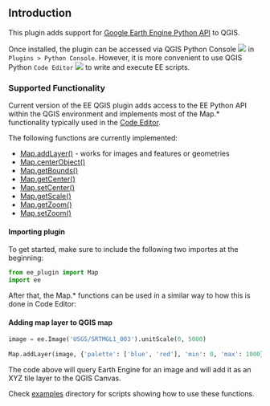 ## Introduction

This plugin adds support for [Google Earth Engine Python API](https://github.com/google/earthengine-api/tree/master/python) to QGIS.

Once installed, the plugin can be accessed via QGIS Python Console ![](https://docs.qgis.org/3.4/en/_images/iconRunConsole.png) in `Plugins > Python Console`. However, it is more convenient to use QGIS Python `Code Editor`  ![](https://docs.qgis.org/3.4/en/_images/iconShowEditorConsole.png) to write and execute EE scripts.

### Supported Functionality

Current version of the EE QGIS plugin adds access to the EE Python API within the QGIS environment and implements most of the Map.* functionality typically used in the [Code Editor](https://developers.google.com/earth-engine/playground).

The following functions are currently implemented:

* [Map.addLayer()](https://developers.google.com/earth-engine/api_docs#map.addlayer) - works for images and features or geometries
* [Map.centerObject()](https://developers.google.com/earth-engine/api_docs#map.centetrobject)
* [Map.getBounds()](https://developers.google.com/earth-engine/api_docs#map.getbounds)
* [Map.getCenter()](https://developers.google.com/earth-engine/api_docs#map.getcenter)
* [Map.setCenter()](https://developers.google.com/earth-engine/api_docs#map.setcenter)
* [Map.getScale()](https://developers.google.com/earth-engine/api_docs#map.getscale)
* [Map.getZoom()](https://developers.google.com/earth-engine/api_docs#map.getzoom)
* [Map.setZoom()](https://developers.google.com/earth-engine/api_docs#map.setzoom)

#### Importing plugin

To get started, make sure to include the following two importes at the beginning:

```python
from ee_plugin import Map
import ee
```

After that, the Map.* functions can be used in a similar way to how this is done in Code Editor:

#### Adding map layer to QGIS map

```python
image = ee.Image('USGS/SRTMGL1_003').unitScale(0, 5000)
    
Map.addLayer(image, {'palette': ['blue', 'red'], 'min': 0, 'max': 1000}, 'dem', True)
```

The code above will query Earth Engine for an image and will add it as an XYZ tile layer to the QGIS Canvas. 

Check [examples](../examples) directory for scripts showing how to use these functions.


